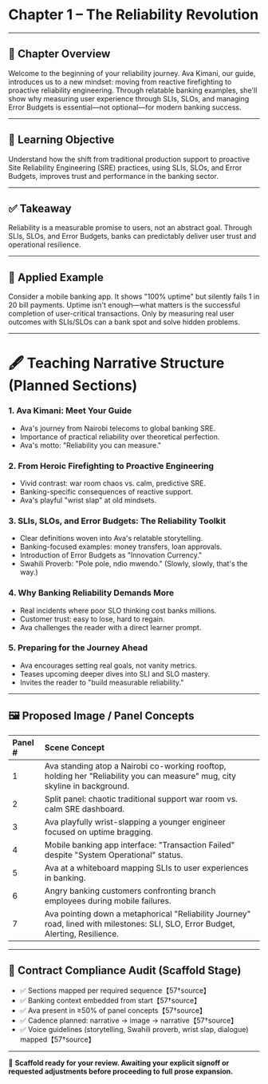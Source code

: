 # Chapter 1 – The Reliability Revolution

---

## 🌟 Chapter Overview
Welcome to the beginning of your reliability journey. Ava Kimani, our guide, introduces us to a new mindset: moving from reactive firefighting to proactive reliability engineering. Through relatable banking examples, she'll show why measuring user experience through SLIs, SLOs, and managing Error Budgets is essential—not optional—for modern banking success.

---

## 🌟 Learning Objective
Understand how the shift from traditional production support to proactive Site Reliability Engineering (SRE) practices, using SLIs, SLOs, and Error Budgets, improves trust and performance in the banking sector.

---

## ✅ Takeaway
Reliability is a measurable promise to users, not an abstract goal. Through SLIs, SLOs, and Error Budgets, banks can predictably deliver user trust and operational resilience.

---

## 🚦 Applied Example
Consider a mobile banking app. It shows "100% uptime" but silently fails 1 in 20 bill payments. Uptime isn't enough—what matters is the successful completion of user-critical transactions. Only by measuring real user outcomes with SLIs/SLOs can a bank spot and solve hidden problems.

---

# 🖋️ Teaching Narrative Structure (Planned Sections)

### 1. Ava Kimani: Meet Your Guide
- Ava's journey from Nairobi telecoms to global banking SRE.
- Importance of practical reliability over theoretical perfection.
- Ava's motto: "Reliability you can measure."

### 2. From Heroic Firefighting to Proactive Engineering
- Vivid contrast: war room chaos vs. calm, predictive SRE.
- Banking-specific consequences of reactive support.
- Ava's playful "wrist slap" at old mindsets.

### 3. SLIs, SLOs, and Error Budgets: The Reliability Toolkit
- Clear definitions woven into Ava's relatable storytelling.
- Banking-focused examples: money transfers, loan approvals.
- Introduction of Error Budgets as "Innovation Currency."
- Swahili Proverb: "Pole pole, ndio mwendo." (Slowly, slowly, that's the way.)

### 4. Why Banking Reliability Demands More
- Real incidents where poor SLO thinking cost banks millions.
- Customer trust: easy to lose, hard to regain.
- Ava challenges the reader with a direct learner prompt.

### 5. Preparing for the Journey Ahead
- Ava encourages setting real goals, not vanity metrics.
- Teases upcoming deeper dives into SLI and SLO mastery.
- Invites the reader to "build measurable reliability."

---

## 🖼️ Proposed Image / Panel Concepts

| Panel # | Scene Concept |
|:---|:---|
| 1 | Ava standing atop a Nairobi co-working rooftop, holding her "Reliability you can measure" mug, city skyline in background. |
| 2 | Split panel: chaotic traditional support war room vs. calm SRE dashboard. |
| 3 | Ava playfully wrist-slapping a younger engineer focused on uptime bragging. |
| 4 | Mobile banking app interface: "Transaction Failed" despite "System Operational" status. |
| 5 | Ava at a whiteboard mapping SLIs to user experiences in banking. |
| 6 | Angry banking customers confronting branch employees during mobile failures. |
| 7 | Ava pointing down a metaphorical "Reliability Journey" road, lined with milestones: SLI, SLO, Error Budget, Alerting, Resilience. |

---

## 🔢 Contract Compliance Audit (Scaffold Stage)
- ✅ Sections mapped per required sequence【57†source】
- ✅ Banking context embedded from start【57†source】
- ✅ Ava present in ≥50% of panel concepts【57†source】
- ✅ Cadence planned: narrative → image → narrative【57†source】
- ✅ Voice guidelines (storytelling, Swahili proverb, wrist slap, dialogue) mapped【57†source】

---

🚀 **Scaffold ready for your review. Awaiting your explicit signoff or requested adjustments before proceeding to full prose expansion.**


